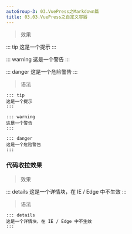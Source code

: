 ```yaml
---
autoGroup-3: 03.VuePress之Markdown篇
title: 03.03.VuePress之自定义容器
---
```


> 效果

::: tip
这是一个提示
:::

::: warning
这是一个警告
:::

::: danger
这是一个危险警告
:::


> 语法

```shell
::: tip
这是一个提示
:::

::: warning
这是一个警告
:::

::: danger
这是一个危险警告
:::
```

### 代码收拉效果

> 效果

::: details
这是一个详情块，在 IE / Edge 中不生效
:::

> 语法

```
::: details
这是一个详情块，在 IE / Edge 中不生效
:::
```



